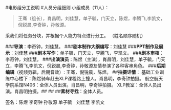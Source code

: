 ﻿#电影组分工说明
#人员分组细则
小组成员（11人）：
>王骞（组长），肖昌明，刘佳慧，单子毓，门天立，陈煜，李腾飞,李凯文，倪锐晨,李奇钟，孙敬源。

采我们将任务分块，并根据个人能力特点进行分工。
（姓名顺序随机）

###**导演**：李奇钟，刘佳慧。
###**剧本制作大纲编写**：刘佳慧
###**PPT制作及展示**：刘佳慧
###**剧本写作**：单子毓，门天立，李腾飞，李凯文。
###**剧本审核**：李奇钟，刘佳慧。
###**出演演员**：陈煜（主演），肖昌明，刘佳慧，单子毓，门天立，李腾飞,李凯文，倪锐晨,李奇钟，孙敬源友情参演了各种客串角色。
###**后期编辑**（视频剪辑，后期音效）: 王骞，倪锐晨，陈煜。
##**拍摄详情**：
基础工业训练中心楼下：陈煜骑车赶去XLP课程路上撞人。肖昌明，李奇钟拍摄。
航空航天学院系馆N406：全体人员出演。肖昌明，李奇钟拍摄。
XLP教室：全体人员出演。肖昌明拍摄。##  ##
##**素材寻找**：全体人员。

签名：陈煜 李奇钟 孙敬源 单子毓　刘佳慧 李凯文